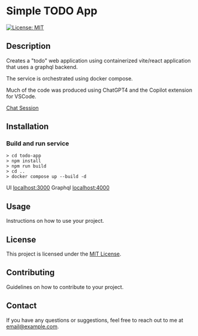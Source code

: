 # Simple TODO App

[![License: MIT](https://img.shields.io/badge/License-MIT-yellow.svg)](https://opensource.org/licenses/MIT)

## Description

Creates a "todo" web application using containerized vite/react application that uses a graphql backend.

The service is orchestrated using docker compose.

Much of the code was produced using ChatGPT4 and the Copilot extension for VSCode.

[Chat Session](https://chat.openai.com/share/d7ca5b55-c401-46ac-9cc9-9900e28d781c)

## Installation

### Build and run service
~~~
> cd todo-app
> npm install
> npm run build
> cd ..
> docker compose up --build -d
~~~
UI
[localhost:3000](http://localhost:3000/)
Graphql
[localhost:4000](http://localhost:4000/)

## Usage

Instructions on how to use your project.

## License

This project is licensed under the [MIT License](https://opensource.org/licenses/MIT).

## Contributing

Guidelines on how to contribute to your project.

## Contact

If you have any questions or suggestions, feel free to reach out to me at [email@example.com](mailto:email@example.com).
